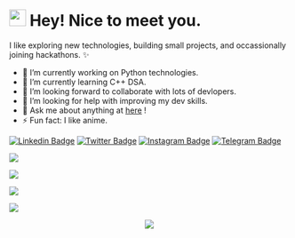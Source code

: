 <h1><img src="https://emojis.slackmojis.com/emojis/images/1531849430/4246/blob-sunglasses.gif?1531849430" width="30"/> Hey! Nice to meet you.</h1>


I like exploring new technologies, building small projects, and occassionally joining hackathons. ✨
<!-- **Tusharr08/Tusharr08** is a ✨ _special_ ✨ repository because its `README.md` (this file) appears on your GitHub profile. -->

- 🔭 I’m currently working on Python technologies.
- 🌱 I’m currently learning C++ DSA.
- 👯 I’m looking forward to collaborate with lots of devlopers.
- 🤔 I’m looking for help with improving my dev skills.
- 💬 Ask me about anything at [here](https://github.com/Tusharr08/tushartrip1010/issues) !
- ⚡ Fun fact: I like anime.

[![Linkedin Badge](https://img.shields.io/badge/-LinkedIn-0e76a8?style=flat-square&logo=Linkedin&logoColor=white)](https://www.linkedin.com/in/tushar-tripathi-8384721b7/)
[![Twitter Badge](https://img.shields.io/badge/-Twitter-00acee?style=flat-square&logo=Twitter&logoColor=white)](https://twitter.com/_tushar_1010)
[![Instagram Badge](https://img.shields.io/badge/-Instagram-e4405f?style=flat-square&logo=Instagram&logoColor=white)](https://www.instagram.com/_tushar_1010/)
[![Telegram Badge](https://img.shields.io/badge/-Telegram-0088cc?style=flat-square&logo=Telegram&logoColor=white)](https://t.me/_tushar_1010)

<!--[![Website Badge](https://img.shields.io/badge/Website-3b5998?style=flat-square&logo=google-chrome&logoColor=white)](https://iampavangandhi.github.io/)-->

![](https://komarev.com/ghpvc/?username=Tusharr08&color=blueviolet&label=PROFILE+VIEWS&style=plastic)



<!--  <img align="middle" alt="GIF" src="https://github.com/abhisheknaiidu/abhisheknaiidu/blob/master/code.gif?raw=true" width="500" height="320" />-->



<p align=left><img align="center" src=https://github-readme-stats.vercel.app/api?username=tushartrip1010&show_icons=true&theme=tokyonight /></p>

<p align=left><img align="center" src=https://github-readme-stats.vercel.app/api/top-langs/?username=tushartrip1010&layout=compact&theme=tokyonight /></p>

<p align=left><img align="center" src="https://github-readme-streak-stats.herokuapp.com/?user=tushartrip10108&" /></p>


<!--![Tusharr's github activity graph](https://activity-graph.herokuapp.com/graph?username=Tusharr08&theme=dracula)-->

<p align=center><img align="center" src=https://forthebadge.com/images/badges/powered-by-coffee.svg /></p>
